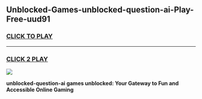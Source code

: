 
## Unblocked-Games-unblocked-question-ai-Play-Free-uud91
<h3>
<a href="https://premium76.site?title=unblocked-question-ai&ref=18A1">CLICK TO PLAY</a></h3>
<hr>

<h3>
<a href="https://premium76.site?title=unblocked-question-ai&ref=18A1">CLICK 2 PLAY</a>
  
</h3>

<a href="https://premium76.site?title=unblocked-question-ai&ref=18A1"><img src="https://clearcache.store/games.png"></a>


**unblocked-question-ai games unblocked: Your Gateway to Fun and Accessible Online Gaming**
